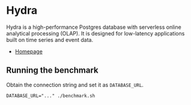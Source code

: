 # Hydra

Hydra is a high-performance Postgres database with serverless
online analytical processing (OLAP). It is designed for low-latency
applications built on time series and event data.

* [Homepage](https://hydra.so)

## Running the benchmark

Obtain the connection string and set it as `DATABASE_URL`.

```
DATABASE_URL="..." ./benchmark.sh
```
